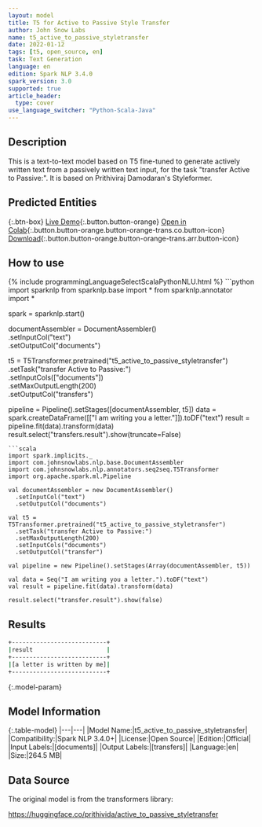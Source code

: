 ```yaml
---
layout: model
title: T5 for Active to Passive Style Transfer
author: John Snow Labs
name: t5_active_to_passive_styletransfer
date: 2022-01-12
tags: [t5, open_source, en]
task: Text Generation
language: en
edition: Spark NLP 3.4.0
spark_version: 3.0
supported: true
article_header:
  type: cover
use_language_switcher: "Python-Scala-Java"
---
```


## Description

This is a text-to-text model based on T5 fine-tuned to generate actively written text from a passively written text input, for the task "transfer Active to Passive:". It is based on Prithiviraj Damodaran's Styleformer.

## Predicted Entities



{:.btn-box}
[Live Demo](https://demo.johnsnowlabs.com/public/T5_LINGUISTIC/){:.button.button-orange}
[Open in Colab](https://colab.research.google.com/github/JohnSnowLabs/spark-nlp-workshop/blob/master/tutorials/streamlit_notebooks/T5_LINGUISTIC.ipynb){:.button.button-orange.button-orange-trans.co.button-icon}
[Download](https://s3.amazonaws.com/auxdata.johnsnowlabs.com/public/models/t5_active_to_passive_styletransfer_en_3.4.0_3.0_1641987400533.zip){:.button.button-orange.button-orange-trans.arr.button-icon}

## How to use



<div class="tabs-box" markdown="1">
{% include programmingLanguageSelectScalaPythonNLU.html %}
```python
import sparknlp
from sparknlp.base import *
from sparknlp.annotator import *

spark = sparknlp.start()

documentAssembler = DocumentAssembler() \
    .setInputCol("text") \
    .setOutputCol("documents")

t5 = T5Transformer.pretrained("t5_active_to_passive_styletransfer") \
    .setTask("transfer Active to Passive:") \
    .setInputCols(["documents"]) \
    .setMaxOutputLength(200) \
    .setOutputCol("transfers")

pipeline = Pipeline().setStages([documentAssembler, t5])
data = spark.createDataFrame([["I am writing you a letter."]]).toDF("text")
result = pipeline.fit(data).transform(data)
result.select("transfers.result").show(truncate=False)
```
```scala
import spark.implicits._
import com.johnsnowlabs.nlp.base.DocumentAssembler
import com.johnsnowlabs.nlp.annotators.seq2seq.T5Transformer
import org.apache.spark.ml.Pipeline

val documentAssembler = new DocumentAssembler()
  .setInputCol("text")
  .setOutputCol("documents")

val t5 = T5Transformer.pretrained("t5_active_to_passive_styletransfer")
  .setTask("transfer Active to Passive:")
  .setMaxOutputLength(200)
  .setInputCols("documents")
  .setOutputCol("transfer")

val pipeline = new Pipeline().setStages(Array(documentAssembler, t5))

val data = Seq("I am writing you a letter.").toDF("text")
val result = pipeline.fit(data).transform(data)

result.select("transfer.result").show(false)
```
</div>

## Results

```bash
+---------------------------+
|result                     |
+---------------------------+
|[a letter is written by me]|
+---------------------------+
```

{:.model-param}
## Model Information

{:.table-model}
|---|---|
|Model Name:|t5_active_to_passive_styletransfer|
|Compatibility:|Spark NLP 3.4.0+|
|License:|Open Source|
|Edition:|Official|
|Input Labels:|[documents]|
|Output Labels:|[transfers]|
|Language:|en|
|Size:|264.5 MB|

## Data Source

The original model is from the transformers library:

https://huggingface.co/prithivida/active_to_passive_styletransfer
